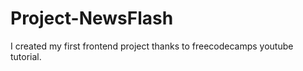 # Project-NewsFlash

I created my first frontend project thanks to freecodecamps youtube tutorial. 
